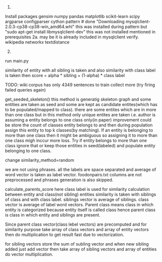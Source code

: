 1.
Install packages
gensim
numpy
pandas
matplotlib
scikit-learn
scipy
argparse
configparser
cython
pattern   # done "Downloading mysqlclient-2.0.3-cp38-cp38-win_amd64.whl" this was installed during pattern but "sudo apt-get install libmysqlclient-dev" this was not installed mentioned in prerequisites 2a.   may be it is already included in mysqlclient verify.
wikipedia
networkx
textdistance


2.
run main.py


similarity of entity with all sibling is taken and also similarity with class label is taken 
then score = alpha * sibling + (1-alpha) * class label


TODO:
wiki corpus has only 4349 sentences to train collect more (try firing failed queries again)

get_seeded_skeleton() this method is generatig skeleton graph and some entities are taken as seed and some are kept
as candidate entites(which has to be populated/mapped to class).
there are some entites which are in more than one class but in this method only unique entites are taken i.e. author
is assuming a entity belongs to one class only(in paper) 
improvement could be store the count of classes entity belongs to and then during population assign this entity to 
top k classes(by matching).
If an entity is belonging to more than one class then it might be ambiguous so assigning it to more than one class
migh inccur more loss. 
Try if entity belongs to more than one class ignore that or keep those entities in seed(labeled) and populate entity
belonging to one class.


change similarity_method=random


we are not using phrases. all the labels are space separated and average of word vector is taken as label vector.
foodonpairs.txt columns are not preprocessed and phrases generation is also skipped.


calculate_parents_score  here class label is used for similarity calculation between entity and class(not sibling) 
entities similarity is taken with siblings of class and with class label.
siblings vector is average of siblings.
class vector is average of label word vectors.
Parent class means class in which entity is categorized because entity itself is called class hence parent class is 
class in which entity and siblings are present.


Since parent class vector(class lebel vectors) are precomputed
and for similarity purpose take array of class vectors and array of entity vectors then do multiplication to get
result fast due to vectorization.

for sibling vectors store the sum of subling vector and when new sibling added just add vector 
then take array of sibling vectors and array of entities do vector multiplication.
